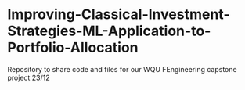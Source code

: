 # Improving-Classical-Investment-Strategies-ML-Application-to-Portfolio-Allocation
Repository to share code and files for our WQU FEngineering capstone project 23/12
